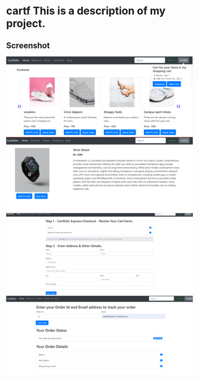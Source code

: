   # cartf This is a description of my project.

## Screenshot
![Home Page](https://github.com/rishikathakur18/Cartf/blob/main/media/shop/images/c1.png)
![Product View Page](https://github.com/rishikathakur18/Cartf/blob/main/media/shop/images/c2.png)
![Checkout Page](https://github.com/rishikathakur18/Cartf/blob/main/media/shop/images/c3.png)
![Order Tracker](https://github.com/rishikathakur18/Cartf/blob/main/media/shop/images/c4.png)

